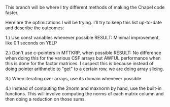 This branch will be where I try different methods of making the Chapel code faster.

Here are the optimizations I will be trying. I'll try to keep this list up-to-date and
describe the outcomes:

1.) Use const variables whenever possible
RESULT: Minimal improvement, like 0.1 seconds on YELP

2.) Don't use c-pointers in MTTKRP, when possible
RESULT: No difference when doing this for the various CSF arrays but AWFUL performance
when this is done for the factor matrices. I suspect this is because instead of doing
pointer arithmetic to "get" to a certain row, we are doing array slicing.

3.) When iterating over arrays, use its domain whenever possible

4.) Instead of computing the 2norm and maxnorm by hand, use the built-in
    functions. This will involve computing the norms of each matrix column and
    then doing a reduction on those sums.
